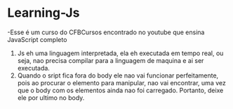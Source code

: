 # Learning-Js

-Esse é um curso do CFBCursos encontrado no youtube que ensina JavaScript completo

1. Js eh uma linguagem interpretada, ela eh executada em tempo real, ou seja, nao precisa compilar para a linguagem de maquina e ai ser executada.
2. Quando o sript fica fora do body ele nao vai funcionar perfeitamente, pois ao procurar o elemento para manipular, nao vai encontrar, uma vez que o body com os elementos ainda nao foi carregado. Portanto, deixe ele por ultimo no body.